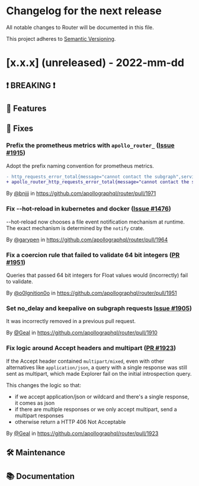 # Changelog for the next release

All notable changes to Router will be documented in this file.

This project adheres to [Semantic Versioning](https://semver.org/spec/v2.0.0.html).

<!-- <THIS IS AN EXAMPLE, DO NOT REMOVE>

# [x.x.x] (unreleased) - 2022-mm-dd
> Important: X breaking changes below, indicated by **❗ BREAKING ❗**
## ❗ BREAKING ❗
## 🚀 Features
## 🐛 Fixes
## 🛠 Maintenance
## 📚 Documentation

## Example section entry format

### Headline ([Issue #ISSUE_NUMBER](https://github.com/apollographql/router/issues/ISSUE_NUMBER))

Description! And a link to a [reference](http://url)

By [@USERNAME](https://github.com/USERNAME) in https://github.com/apollographql/router/pull/PULL_NUMBER
-->

# [x.x.x] (unreleased) - 2022-mm-dd

## ❗ BREAKING ❗
## 🚀 Features
## 🐛 Fixes

### Prefix the prometheus metrics with `apollo_router_` ([Issue #1915](https://github.com/apollographql/router/issues/1915))

Adopt the prefix naming convention for prometheus metrics.

```diff
- http_requests_error_total{message="cannot contact the subgraph",service_name="apollo-router",subgraph="my_subgraph_name_error",subgraph_error_extended_type="SubrequestHttpError"} 1
+ apollo_router_http_requests_error_total{message="cannot contact the subgraph",service_name="apollo-router",subgraph="my_subgraph_name_error",subgraph_error_extended_type="SubrequestHttpError"} 1
```

By [@bnjjj](https://github.com/bnjjj) in https://github.com/apollographql/router/pull/1971

### Fix --hot-reload in kubernetes and docker ([Issue #1476](https://github.com/apollographql/router/issues/1476))

--hot-reload now chooses a file event notification mechanism at runtime. The exact mechanism is determined by the `notify` crate.

By [@garypen](https://github.com/garypen) in https://github.com/apollographql/router/pull/1964

### Fix a coercion rule that failed to validate 64 bit integers ([PR #1951](https://github.com/apollographql/router/pull/1951))

Queries that passed 64 bit integers for Float values would (incorrectly) fail to validate.

By [@o0Ignition0o](https://github.com/o0Ignition0o) in https://github.com/apollographql/router/pull/1951

### Set no_delay and keepalive on subgraph requests [Issue #1905](https://github.com/apollographql/router/issues/1905))

It was incorrectly removed in a previous pull request.

By [@Geal](https://github.com/Geal) in https://github.com/apollographql/router/pull/1910

### Fix logic around Accept headers and multipart ([PR #1923](https://github.com/apollographql/router/pull/1923))

If the Accept header contained `multipart/mixed`, even with other alternatives like `application/json`,
a query with a single response was still sent as multipart, which made Explorer fail on the initial
introspection query.

This changes the logic so that:

* if we accept application/json or wildcard and there's a single response, it comes as json
* if there are multiple responses or we only accept multipart, send a multipart responses
* otherwise return a HTTP 406 Not Acceptable

By [@Geal](https://github.com/Geal) in https://github.com/apollographql/router/pull/1923

## 🛠 Maintenance
## 📚 Documentation